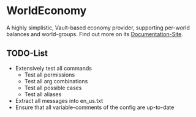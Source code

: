 # WorldEconomy

A highly simplistic, Vault-based economy provider, supporting per-world balances and world-groups. Find out more on its [Documentation-Site](https://blvckbytes.github.io/docs-world-economy/).

## TODO-List

- Extensively test all commands
  - Test all permissions
  - Test all arg combinations
  - Test all possible cases
  - Test all aliases
- Extract all messages into en_us.txt
- Ensure that all variable-comments of the config are up-to-date